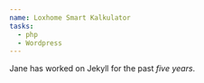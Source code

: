 ```yaml
---
name: Loxhome Smart Kalkulator
tasks:
  - php
  - Wordpress
---
```

Jane has worked on Jekyll for the past *five years*.
